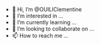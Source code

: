 - 👋 Hi, I’m @OUILIClementine
- 👀 I’m interested in ...
- 🌱 I’m currently learning ...
- 💞️ I’m looking to collaborate on ...
- 📫 How to reach me ...

<!---
OUILIClementine/OUILIClementine is a ✨ special ✨ repository because its `README.md` (this file) appears on your GitHub profile.
You can click the Preview link to take a look at your changes.
--->
